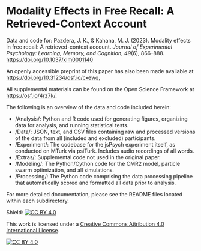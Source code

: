 # Modality Effects in Free Recall: A Retrieved-Context Account

Data and code for:
Pazdera, J. K., &amp; Kahana, M. J. (2023). Modality effects in free recall: A retrieved-context account. _Journal of Experimental Psychology: Learning, Memory, and Cognition_, _49_(6), 866–888. <https://doi.org/10.1037/xlm0001140>

An openly accessible preprint of this paper has also been made available at <https://doi.org/10.31234/osf.io/cxewq>,

All supplemental materials can be found on the Open Science Framework at <https://osf.io/4rz7k/>.

The following is an overview of the data and code included herein:
- /Analysis/: Python and R code used for generating figures, organizing data for analysis, and running statistical tests.
- /Data/: JSON, text, and CSV files containing raw and processed versions of the data from all (included and excluded) participants.
- /Experiment/: The codebase for the jsPsych experiment itself, as conducted on MTurk via psiTurk. Includes audio recordings of all words.
- /Extras/: Supplemental code not used in the original paper.
- /Modeling/: The Python/Cython code for the CMR2 model, particle swarm optimization, and all simulations.
- /Processing/: The Python code comprising the data processing pipeline that automatically scored and formatted all data prior to analysis.

For more detailed documentation, please see the README files located within each subdirectory.

Shield: [![CC BY 4.0][cc-by-shield]][cc-by]

This work is licensed under a
[Creative Commons Attribution 4.0 International License][cc-by].

[![CC BY 4.0][cc-by-image]][cc-by]

[cc-by]: http://creativecommons.org/licenses/by/4.0/
[cc-by-image]: https://i.creativecommons.org/l/by/4.0/88x31.png
[cc-by-shield]: https://img.shields.io/badge/License-CC%20BY%204.0-lightgrey.svg
